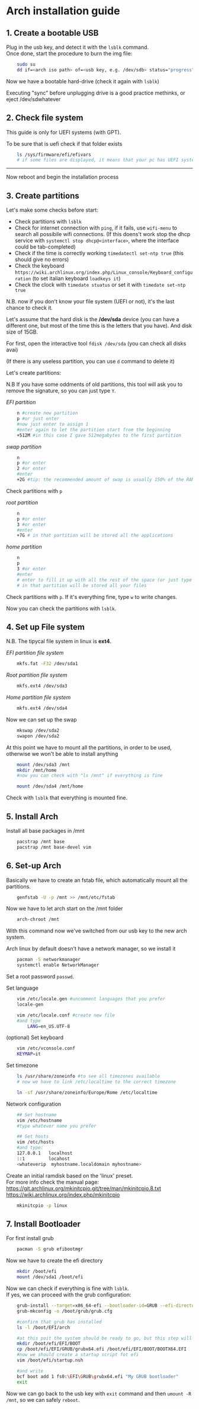 # Arch installation guide

## 1. Create a bootable USB
Plug in the usb key, and detect it with the ```lsblk``` command.<br> 
Once done, start the procedure to burn the img file:
``` bash
    sudo su
    dd if=<arch iso path> of=<usb key, e.g. /dev/sdb> status="progress"
```
Now we have a bootable hard-drive (check it again with ```lsblk```)

Executing "sync" before unplugging drive is a good practice methinks, or eject /dev/sdwhatever

## 2. Check file system
This guide is only for UEFI systems (with GPT).

To be sure that is uefi check if that folder exists
``` bash 
    ls /sys/firmware/efi/efivars
    # if some files are displayed, it means that your pc has UEFI system
```
------

Now reboot and begin the installation process

## 3. Create partitions
Let's make some checks before start:
* Check partitions with ```lsblk```
* Check for internet connection with ```ping```, if it fails, use ```wifi-menu``` to search all possibile wifi connections. (If this doens't work stop the dhcp service with `systemctl stop dhcp@<interface>`, where the interface could be tab-completed)
* Check if the time is correctly working
    ```timedatectl set-ntp true``` (this should give no errors)
* Check the keyboard `https://wiki.archlinux.org/index.php/Linux_console/Keyboard_configuration`  (to set italian keyboard `loadkeys it`)
* Check the clock with `timedate stuatus` or set it with `timedate set-ntp true`

N.B. now if you don't know your file system (UEFI or not), it's the last chance to check it.

Let's assume that the hard disk is the **/dev/sda** device (you can have a different one, but most of the time this is the letters that you have). And disk size of 15GB.

For first, open the interactive tool ```fdisk /dev/sda``` (you can check all disks avai)

(If there is any useless partition, you can use ```d``` command to delete it)

Let's create partitions:

N.B If you have some oddments of old partitions, this tool will ask you to remove the signature, so you can just type ```Y```.

*EFI partition*
```bash
    n #create new partition
    p #or just enter
    #now just enter to assign 1
    #enter again to let the partition start from the beginning
    +512M #in this case I gave 512megabytes to the first partition
```

*swap partition*
``` bash
    n
    p #or enter
    2 #or enter
    #enter
    +2G #tip: the recommended amount of swap is usually 150% of the RAM size
```

Check partitions with ```p```

*root partition*
``` bash
    n
    p #or enter
    3 #or enter
    #enter
    +7G # in that partition will be stored all the applications
```

*home partition*
``` bash
    n
    p 
    3 #or enter
    #enter
    # enter to fill it up with all the rest of the space (or just type the size)
    # in that partition will be stored all your files
```

Check partitions with ```p```.
If it's everything fine, type ```w``` to write changes.

Now you can check the partitions with ```lsblk```.

## 4. Set up File system
N.B. The tipycal file system in linux is **ext4**.

*EFI partition file system*
``` bash
    mkfs.fat -F32 /dev/sda1
```

*Root partition file system*
``` bash
    mkfs.ext4 /dev/sda3
```

*Home partition file system*
``` bash
    mkfs.ext4 /dev/sda4
```

Now we can set up the swap

``` bash
    mkswap /dev/sda2
    swapon /dev/sda2
```

At this point we have to mount all the partitions, in order to be used, otherwise we won't be able to install anything

``` bash
    mount /dev/sda3 /mnt
    mkdir /mnt/home
    #now you can check with "ls /mnt" if everything is fine

    mount /dev/sda4 /mnt/home
```

Check with ```lsblk``` that everything is mounted fine.

## 5. Install Arch
Install all base packages in /mnt

``` bash
    pacstrap /mnt base
    pacstrap /mnt base-devel vim
```

## 6. Set-up Arch
Basically we have to create an fstab file, which automatically mount all the partitions.

``` bash
    genfstab -U -p /mnt >> /mnt/etc/fstab
``` 

Now we have to let arch start on the /mnt folder
``` bash
    arch-chroot /mnt
``` 
With this command now we've switched from our usb key to the new arch system.

Arch linux by default doesn't have a network manager, so we install it
``` bash
    pacman -S networkmanager
    systemctl enable NetworkManager
``` 

Set a root password ```passwd```.

Set language
``` bash
    vim /etc/locale.gen #uncomment languages that you prefer
    locale-gen

    vim /etc/locale.conf #create new file
    #and type
        LANG=en_US.UTF-8
``` 

(optional) Set keyboard 
```bash
    vim /etc/vconsole.conf
    KEYMAP=it
```

Set timezone
``` bash
    ls /usr/share/zoneinfo #to see all timezones available
    # now we have to link /etc/localtime to the correct timezone

    ln -sf /usr/share/zoneinfo/Europe/Rome /etc/localtime
``` 

Network configuration
``` bash
    ## Set hostname
    vim /etc/hostname 
    #type whatever name you prefer

    ## Set hosts
    vim /etc/hosts
    #and type:
    127.0.0.1   localhost
    ::1         locahost
    <whateverip  myhostname.localdomain myhostname>
```

Create an initial ramdisk based on the 'linux' preset.
<br>For more info check the manual page:<br>https://git.archlinux.org/mkinitcpio.git/tree/man/mkinitcpio.8.txt<br>https://wiki.archlinux.org/index.php/mkinitcpio
``` bash
    mkinitcpio -p linux
``` 

## 7. Install Bootloader
For first install grub
``` bash
    pacman -S grub efibootmgr
``` 

Now we have to create the efi directory
``` bash
    mkdir /boot/efi
    mount /dev/sda1 /boot/efi
``` 

Now we can check if everything is fine with `lsblk`.<br>
If yes, we can proceed with the grub configuration:
``` bash
    grub-install --target=x86_64-efi --bootloader-id=GRUB --efi-directory=/boot/efi
    grub-mkconfig -o /boot/grub/grub.cfg

    #confirm that grub has installed
    ls -l /boot/EFI/arch
```
``` bash
    #at this poit the system should be ready to go, but this step will be useful to avoid possibile efi errors
    mkdir /boot/efi/EFI/BOOT
    cp /boot/efi/EFI/GRUB/grubx64.efi /boot/efi/EFI/BOOT/BOOTX64.EFI
    #now we should create a startup script fot efi
    vim /boot/efi/startup.nsh

    #and write
    bcf boot add 1 fs0:\EFI\GRUB\grubx64.efi "My GRUB bootloader"
    exit
```

Now we can go back to the usb key with `exit` command and then `umount -R /mnt`, so we can safely `reboot`.